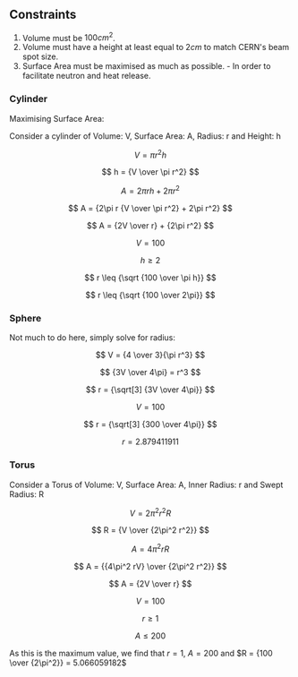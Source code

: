 ## Constraints
1) Volume must be $100cm^2$.
2) Volume must have a height at least equal to $2cm$ to match CERN's beam spot size.
3) Surface Area must be maximised as much as possible. - In order to facilitate neutron and heat release. 

### Cylinder

Maximising Surface Area:

Consider a cylinder of Volume: V, Surface Area: A, Radius: r and Height: h

$$ V = {\pi r^2h} $$

$$ h = {V \over \pi r^2} $$

$$ A = {2\pi rh + 2\pi r^2} $$

$$ A = {2\pi r {V \over \pi r^2} + 2\pi r^2} $$

$$ A = {2V \over r} + {2\pi r^2} $$

$$ V = 100 $$ 

$$ h \geq 2 $$

$$ r \leq {\sqrt {100 \over \pi h}} $$

$$ r \leq {\sqrt {100 \over 2\pi}} $$



### Sphere

Not much to do here, simply solve for radius: 

$$ V = {4 \over 3}{\pi r^3} $$

$$ {3V \over 4\pi} = r^3 $$

$$ r = {\sqrt[3] {3V \over 4\pi}} $$

$$ V = 100 $$

$$ r = {\sqrt[3] {300 \over 4\pi}} $$

$$ r = 2.879411911 $$

### Torus

Consider a Torus of Volume: V, Surface Area: A, Inner Radius: r and Swept Radius: R

$$ V = 2\pi^2 r^2 R $$

$$ R = {V \over {2\pi^2 r^2}} $$

$$ A = 4\pi^2 r R $$

$$ A = {{4\pi^2 rV} \over {2\pi^2 r^2}} $$

$$ A = {2V \over r} $$

$$ V = 100 $$

$$ r \geq 1 $$

$$ A \leq 200 $$

As this is the maximum value, we find that $r=1$, $A=200$ and $R = {100 \over {2\pi^2}} = 5.066059182$
